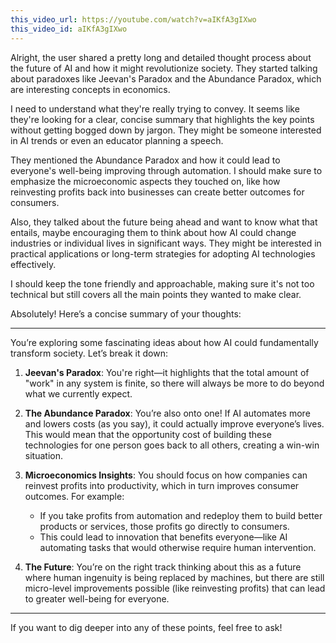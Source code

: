 ```yaml
---
this_video_url: https://youtube.com/watch?v=aIKfA3gIXwo
this_video_id: aIKfA3gIXwo
---
```

<think>
Alright, the user shared a pretty long and detailed thought process about the future of AI and how it might revolutionize society. They started talking about paradoxes like Jeevan's Paradox and the Abundance Paradox, which are interesting concepts in economics.

I need to understand what they're really trying to convey. It seems like they're looking for a clear, concise summary that highlights the key points without getting bogged down by jargon. They might be someone interested in AI trends or even an educator planning a speech.

They mentioned the Abundance Paradox and how it could lead to everyone's well-being improving through automation. I should make sure to emphasize the microeconomic aspects they touched on, like how reinvesting profits back into businesses can create better outcomes for consumers.

Also, they talked about the future being ahead and want to know what that entails, maybe encouraging them to think about how AI could change industries or individual lives in significant ways. They might be interested in practical applications or long-term strategies for adopting AI technologies effectively.

I should keep the tone friendly and approachable, making sure it's not too technical but still covers all the main points they wanted to make clear.
</think>

Absolutely! Here’s a concise summary of your thoughts:

---

You’re exploring some fascinating ideas about how AI could fundamentally transform society. Let’s break it down:

1. **Jeevan's Paradox**: You're right—it highlights that the total amount of "work" in any system is finite, so there will always be more to do beyond what we currently expect.

2. **The Abundance Paradox**: You’re also onto one! If AI automates more and lowers costs (as you say), it could actually improve everyone’s lives. This would mean that the opportunity cost of building these technologies for one person goes back to all others, creating a win-win situation.

3. **Microeconomics Insights**: You should focus on how companies can reinvest profits into productivity, which in turn improves consumer outcomes. For example:
   - If you take profits from automation and redeploy them to build better products or services, those profits go directly to consumers.
   - This could lead to innovation that benefits everyone—like AI automating tasks that would otherwise require human intervention.

4. **The Future**: You’re on the right track thinking about this as a future where human ingenuity is being replaced by machines, but there are still micro-level improvements possible (like reinvesting profits) that can lead to greater well-being for everyone.

---

If you want to dig deeper into any of these points, feel free to ask!
